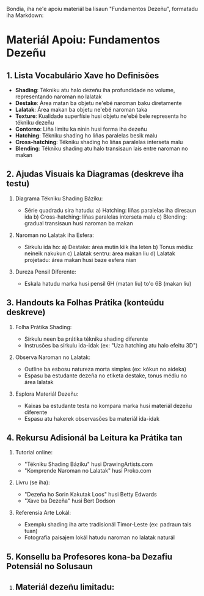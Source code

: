 Bondia, iha ne'e apoiu materiál ba lisaun "Fundamentos Dezeñu", formatadu iha Markdown:

# Materiál Apoiu: Fundamentos Dezeñu

## 1. Lista Vocabulário Xave ho Definisões

- **Shading**: Tékniku atu halo dezeñu iha profundidade no volume, representando naroman no lalatak
- **Destake**: Área matan ba objetu ne'ebé naroman baku diretamente
- **Lalatak**: Área makan ba objetu ne'ebé naroman taka
- **Texture**: Kualidade superfísie husi objetu ne'ebé bele representa ho tékniku dezeñu
- **Contorno**: Liña limitu ka ninin husi forma iha dezeñu
- **Hatching**: Tékniku shading ho liñas paralelas besik malu
- **Cross-hatching**: Tékniku shading ho liñas paralelas interseta malu  
- **Blending**: Tékniku shading atu halo transisaun lais entre naroman no makan

## 2. Ajudas Visuais ka Diagramas (deskreve iha testu)  

1. Diagrama Tékniku Shading Báziku:
   - Série quadradu sira hatudu:
     a) Hatching: liñas paralelas iha diresaun ida
     b) Cross-hatching: liñas paralelas interseta malu
     c) Blending: gradual transisaun husi naroman ba makan

2. Naroman no Lalatak iha Esfera:
   - Sírkulu ida ho:
     a) Destake: área mutin kiik iha leten
     b) Tonus médiu: neineik nakukun
     c) Lalatak sentru: área makan liu
     d) Lalatak projetadu: área makan husi baze esfera nian

3. Dureza Pensil Diferente:
   - Eskala hatudu marka husi pensil 6H (matan liu) to'o 6B (makan liu)

## 3. Handouts ka Folhas Prátika (konteúdu deskreve)

1. Folha Prátika Shading:
   - Sírkulu neen ba prátika tékniku shading diferente
   - Instrusões ba sírkulu ida-idak (ex: "Uza hatching atu halo efeitu 3D")

2. Observa Naroman no Lalatak:
   - Outline ba esbosu natureza morta simples (ex: kókun no aideka)
   - Espasu ba estudante dezeña no etiketa destake, tonus médiu no área lalatak

3. Esplora Materiál Dezeñu:
   - Kaixas ba estudante testa no kompara marka husi materiál dezeñu diferente
   - Espasu atu hakerek observasões ba materiál ida-idak

## 4. Rekursu Adisionál ba Leitura ka Prátika tan

1. Tutorial online:
   - "Tékniku Shading Báziku" husi DrawingArtists.com
   - "Komprende Naroman no Lalatak" husi Proko.com

2. Livru (se iha):
   - "Dezeña ho Sorin Kakutak Loos" husi Betty Edwards
   - "Xave ba Dezeña" husi Bert Dodson

3. Referensia Arte Lokál:
   - Exemplu shading iha arte tradisionál Timor-Leste (ex: padraun tais tuan)
   - Fotografia paisajem lokál hatudu naroman no lalatak naturál

## 5. Konsellu ba Profesores kona-ba Dezafiu Potensiál no Solusaun

1. Materiál dezeñu limitadu:  
   -